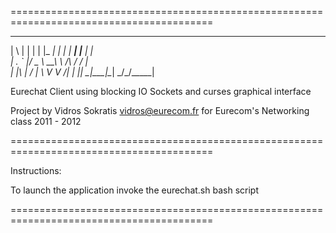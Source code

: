 =========================================================================================
 _   _      _          _____ 
| \ | |    | |        |_   _|
|  \| | ___| |___      _| |  
| . ` |/ _ \ __\ \ /\ / / |  
| |\  |  __/ |_ \ V  V /| |_ 
|_| \_|\___|\__| \_/\_/_____|


Eurechat Client using blocking IO Sockets and curses graphical interface

Project by Vidros Sokratis <vidros@eurecom.fr> for Eurecom's Networking class 2011 - 2012

=========================================================================================

Instructions:

To launch the application invoke the eurechat.sh bash script

=========================================================================================
